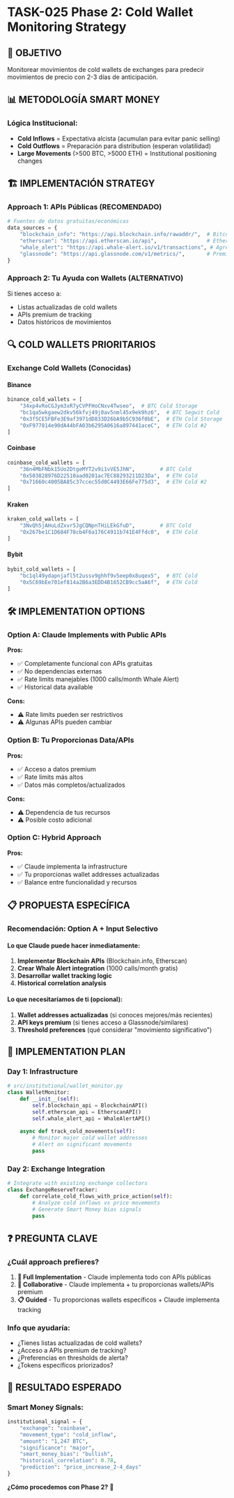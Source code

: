 # TASK-025 Phase 2: Cold Wallet Monitoring Strategy

## 🎯 **OBJETIVO**
Monitorear movimientos de cold wallets de exchanges para predecir movimientos de precio con 2-3 días de anticipación.

## 📊 **METODOLOGÍA SMART MONEY**

### **Lógica Institucional:**
- **Cold Inflows** = Expectativa alcista (acumulan para evitar panic selling)
- **Cold Outflows** = Preparación para distribution (esperan volatilidad)
- **Large Movements** (>500 BTC, >5000 ETH) = Institutional positioning changes

## 🏗️ **IMPLEMENTACIÓN STRATEGY**

### **Approach 1: APIs Públicas (RECOMENDADO)**
```python
# Fuentes de datos gratuitas/económicas
data_sources = {
    "blockchain_info": "https://api.blockchain.info/rawaddr/",  # Bitcoin
    "etherscan": "https://api.etherscan.io/api",                # Ethereum  
    "whale_alert": "https://api.whale-alert.io/v1/transactions", # Agregador
    "glassnode": "https://api.glassnode.com/v1/metrics/",       # Premium analytics
}
```

### **Approach 2: Tu Ayuda con Wallets (ALTERNATIVO)**
Si tienes acceso a:
- Listas actualizadas de cold wallets
- APIs premium de tracking
- Datos históricos de movimientos

## 🔍 **COLD WALLETS PRIORITARIOS**

### **Exchange Cold Wallets (Conocidas)**

#### **Binance**
```python
binance_cold_wallets = [
    "34xp4vRoCGJym3xR7yCVPFHoCNxv4Twseo",  # BTC Cold Storage
    "bc1qa5wkgaew2dkv56kfvj49j0av5nml45x9ek9hz6",  # BTC Segwit Cold
    "0x3f5CE5FBFe3E9af3971dD833D26bA9b5C936f0bE",  # ETH Cold Storage
    "0xF977814e90dA44bFA03b6295A0616a897441aceC",  # ETH Cold #2
]
```

#### **Coinbase**
```python
coinbase_cold_wallets = [
    "36n4MbFNbk15Uo2DtgeMYT2v9i1vVE5JhN",        # BTC Cold
    "0x503828976D22510aad0201ac7EC88293211D23Da",  # ETH Cold
    "0x71660c4005BA85c37ccec55d0C4493E66Fe775d3",  # ETH Cold #2
]
```

#### **Kraken**
```python
kraken_cold_wallets = [
    "3NvQh5jAHuLdZxvr5JgCQNpnTHiLEkGfuD",        # BTC Cold
    "0x267be1C1D684F78cb4F6a176C4911b741E4Ffdc0",  # ETH Cold
]
```

#### **Bybit**
```python
bybit_cold_wallets = [
    "bc1ql49ydapnjafl5t2ussv9ghhf9v5eep0x8uqex5",  # BTC Cold
    "0x5C69bEe701ef814a2B6a3EDD4B1652CB9cc5aA6f",  # ETH Cold
]
```

## 🛠️ **IMPLEMENTATION OPTIONS**

### **Option A: Claude Implements with Public APIs**
**Pros:**
- ✅ Completamente funcional con APIs gratuitas
- ✅ No dependencias externas
- ✅ Rate limits manejables (1000 calls/month Whale Alert)
- ✅ Historical data available

**Cons:**
- ⚠️ Rate limits pueden ser restrictivos
- ⚠️ Algunas APIs pueden cambiar

### **Option B: Tu Proporcionas Data/APIs**
**Pros:**
- ✅ Acceso a datos premium
- ✅ Rate limits más altos
- ✅ Datos más completos/actualizados

**Cons:**
- ⚠️ Dependencia de tus recursos
- ⚠️ Posible costo adicional

### **Option C: Hybrid Approach**
**Pros:**
- ✅ Claude implementa la infrastructure
- ✅ Tu proporcionas wallet addresses actualizadas
- ✅ Balance entre funcionalidad y recursos

## 📋 **PROPUESTA ESPECÍFICA**

### **Recomendación: Option A + Input Selectivo**

#### **Lo que Claude puede hacer inmediatamente:**
1. **Implementar Blockchain APIs** (Blockchain.info, Etherscan)
2. **Crear Whale Alert integration** (1000 calls/month gratis)
3. **Desarrollar wallet tracking logic**
4. **Historical correlation analysis**

#### **Lo que necesitaríamos de ti (opcional):**
1. **Wallet addresses actualizadas** (si conoces mejores/más recientes)
2. **API keys premium** (si tienes acceso a Glassnode/similares)
3. **Threshold preferences** (qué considerar "movimiento significativo")

## 🚀 **IMPLEMENTATION PLAN**

### **Day 1: Infrastructure**
```python
# src/institutional/wallet_monitor.py
class WalletMonitor:
    def __init__(self):
        self.blockchain_api = BlockchainAPI()
        self.etherscan_api = EtherscanAPI()
        self.whale_alert_api = WhaleAlertAPI()
    
    async def track_cold_movements(self):
        # Monitor major cold wallet addresses
        # Alert on significant movements
        pass
```

### **Day 2: Exchange Integration**
```python
# Integrate with existing exchange collectors
class ExchangeReserveTracker:
    def correlate_cold_flows_with_price_action(self):
        # Analyze cold inflows vs price movements
        # Generate Smart Money bias signals
        pass
```

## ❓ **PREGUNTA CLAVE**

### **¿Cuál approach prefieres?**

1. **🚀 Full Implementation** - Claude implementa todo con APIs públicas
2. **🤝 Collaborative** - Claude implementa + tu proporcionas wallets/APIs premium  
3. **📋 Guided** - Tu proporcionas wallets específicos + Claude implementa tracking

### **Info que ayudaría:**
- ¿Tienes listas actualizadas de cold wallets?
- ¿Acceso a APIs premium de tracking?
- ¿Preferencias en thresholds de alerta?
- ¿Tokens específicos priorizados?

## 🎯 **RESULTADO ESPERADO**

### **Smart Money Signals:**
```python
institutional_signal = {
    "exchange": "coinbase",
    "movement_type": "cold_inflow", 
    "amount": "1,247 BTC",
    "significance": "major",
    "smart_money_bias": "bullish",
    "historical_correlation": 0.78,
    "prediction": "price_increase_2-4_days"
}
```

**¿Cómo procedemos con Phase 2?** 🚀
